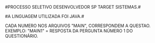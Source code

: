 #PROCESSO SELETIVO DESENVOLVEDOR SP TARGET SISTEMAS.#

#A LINGUAGEM UTILIZADA FOI JAVA.#

CADA NUMERO NOS ARQUIVOS "MAIN", CORRESPONDEM A QUESTAO.
EXEMPLO:
"MAIN1" = RESPOSTA DA PERGUNTA NÚMERO 1 DO QUESTIONÁRIO.
